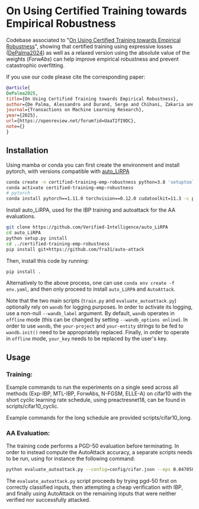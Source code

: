 # On Using Certified Training towards Empirical Robustness

Codebase associated to "[On Using Certified Training towards Empirical Robustness](https://openreview.net/forum?id=UaaT2fI9DC)", showing that certified training using expressive losses ([DePalma2024](https://openreview.net/pdf?id=mzyZ4wzKlM)) as well as a relaxed version using the absolute value of the weights (*ForwAbs*) can help improve empirical robustness and prevent catastrophic overfitting.


If you use our code please cite the corresponding paper:

```bib
@article{
DePalma2025,
title={On Using Certified Training towards Empirical Robustness},
author={De Palma, Alessandro and Durand, Serge and Chihani, Zakaria and Terrier, François and Urban, Caterina},
journal={Transactions on Machine Learning Research},
year={2025},
url={https://openreview.net/forum?id=UaaT2fI9DC},
note={}
}
```

## Installation

Using mamba or conda you can first create the environment and install pytorch, with versions compatible with [auto_LiRPA](https://github.com/Verified-Intelligence/auto_LiRPA/blob/bfb7997115c5e66327de81b43c42b23c8a0ffb1e/setup.py#L5)
```bash
conda create -n certified-training-emp-robustness python=3.8 'setuptools<70.0'
conda activate certified-training-emp-robustness
# pytorch
conda install pytorch==1.11.0 torchvision==0.12.0 cudatoolkit=11.3 -c pytorch
```

Install auto_LiRPA, used for the IBP training and autoattack for the AA evaluations.
```bash
git clone https://github.com/Verified-Intelligence/auto_LiRPA
cd auto_LiRPA
python setup.py install
cd ../certified-training-emp-robustness
pip install git+https://github.com/fra31/auto-attack
```

Then, install this code by running:
```bash
pip install .
```

Alternatively to the above process, one can use `conda env create -f env.yaml`, and then only proceed to install `auto_LiRPA` and `AutoAttack`.

Note that the two main scripts (`train.py` and `evaluate_autoattack.py`) optionally rely on `wandb` for logging purposes.
In order to activate its logging, use a non-null `--wandb_label` argument. 
By default, `wandb` operates in `offline` mode (this can be changed by setting `--wandb_options online`).
In order to use `wandb`, the `your-project` and `your-entity` strings to be fed to `wandb.init()` need to be appropriately replaced.
Finally, in order to operate in `offline` mode, `your_key` needs to be replaced by the user's key.

## Usage

### Training:

Example commands to run the experiments on a single seed across all methods (Exp-IBP, MTL-IBP, ForwAbs, N-FGSM, ELLE-A) on cifar10
with the short cyclic learning rate schedule, using preactresnet18, can be found in scripts/cifar10_cyclic.

Example commands for the long schedule are provided scripts/cifar10_long.

### AA Evaluation:

The training code performs a PGD-50 evaluation before terminating.
In order to instead compute the AutoAttack accuracy, a separate scripts needs to be run, using for instance the following command:
```bash
python evaluate_autoattack.py --config=config/cifar.json --eps 0.047058823529411764 --model=preactresnet18 --load path_to_model_ckpt --test_att_n_steps 50 --test_att_step_size 0.1 --test-batch-size 128
```
The `evaluate_autoattack.py` script proceeds by trying pgd-50 first on correctly classified inputs, then attempting a cheap verification with IBP, and finally using AutoAttack on the remaining inputs that were neither verified nor successfully attacked.
